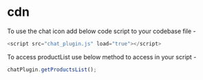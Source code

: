 # cdn

To use the chat icon add below code script to your codebase file -

```javascript
<script src="chat_plugin.js" load="true"></script>
```

To access productList use below method to access in your script -

```javascript
chatPlugin.getProductsList();
```
